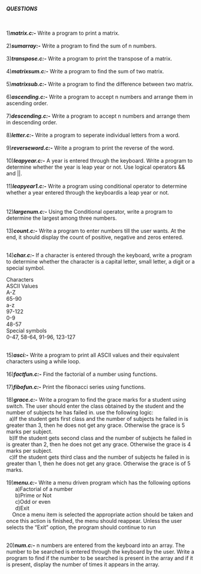 ***QUESTIONS***<br />
<br />
<br />


1)***matrix.c:-***
             Write a program to print a matrix.<br />
             <br />
2)***sumarray:-***
             Write a program to find the sum of n numbers.<br />
       <br />
3)***transpose.c:-***
             Write a program to print the transpose of a matrix.<br />
             <br />
4)***matrixsum.c:-***
              Write a program to find the sum of two matrix.<br />
              <br />
5)***matrixsub.c:-***
               Write a program to find the difference between two matrix.<br />
               <br />
6)***ascending.c:-***
               Write a program to accept n numbers and arrange them in ascending order.<br />
               <br />
7)***descending.c:-***
                Write a program to accept n numbers and arrange them in descending order.<br />
                <br />
8)***letter.c:-***
                Write a program to seperate individual letters from a word.<br />
                <br />
9)***reverseword.c:-***
               Write a program to print the reverse of the word.<br />
               <br />
10)***leapyear.c:-***
               A year is entered through the keyboard. Write a program to determine whether the year is leap year or not. Use logical operators && and ||.<br />
               <br />
11)***leapyear1.c:-***
                  Write a program using conditional operator to determine whether a year entered through the keyboardis a leap year or not.<br />
                  <br />               
12)***largenum.c:-***
               Using the Conditional operator, write a program to determine the largest among three numbers.<br />
               <br />
13)***count.c:-***
                 Write a program to enter numbers till the user wants. At the end, it should display the count of positive, negative and zeros entered.<br />
                 <br />

14)***char.c:-***
                 If a character is entered through the keyboard, write a program to determine whether the character is a capital letter, small letter, a digit or a 	special symbol.<br />
	
Characters<br />
ASCII Values<br />
A-Z<br />
65-90<br />
a-z<br />
97-122<br />
0-9<br />
48-57<br />
Special symbols<br />
0-47, 58-64, 91-96, 123-127<br />
           <br />

15)***asci:-***
          Write a program to print all ASCII values and their equivalent characters using a while loop.<br />
	  <br />
16)***factfun.c:-***
          Find the factorial of a number using functions.<br />
	  <br />
17)***fibofun.c:-***
          Print the fibonacci series using functions.<br />
	  <br />
18)***grace.c:-***
          Write a program to find the grace marks for a student using switch. The user should enter the class obtained by the student and the number of subjects he has failed in. use the following logic:<br />
&nbsp; a)If the student gets first class and the number of subjects he failed in is greater than 3, then he does not get any grace. Otherwise the grace is 5 marks per subject.<br />
&nbsp; b)If the student gets second class and the number of subjects he failed in is greater than 2, then he does not get any grace. Otherwise the grace is 4 marks per subject.<br />
&nbsp; c)If the student gets third class and the number of subjects he failed in is greater than 1, then he does not get any grace. Otherwise the grace is of 5 marks.<br/>
<br/>
19)***menu.c:-***
           Write a menu driven program which has the following options<br />
&nbsp; &nbsp; &nbsp; a)Factorial of a number<br />
&nbsp; &nbsp; &nbsp; b)Prime or Not<br />
&nbsp; &nbsp; &nbsp; c)Odd or even<br />
&nbsp; &nbsp; &nbsp; d)Exit<br />
	&nbsp; &nbsp; Once a menu item is selected the appropriate action should be taken and once this action is finished, the menu should reappear. Unless the user selects the “Exit” option, the program should continue to run<br />
<br />

 20)***num.c:-***
       n numbers are entered from the keyboard into an array. The number to be searched is entered through the keyboard by the user. Write a program to find if the number to be searched is present in the array and if it is present, display the number of times it appears in the array.<br />
       <br />
